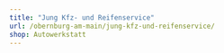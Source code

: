 ```yaml
---
title: "Jung Kfz- und Reifenservice"
url: /obernburg-am-main/jung-kfz-und-reifenservice/
shop: Autowerkstatt
---
```


